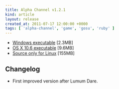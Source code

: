 ```yaml
---
title: Alpha Channel v1.2.1
kind: article
layout: release
created_at: 2011-07-17 12:00:00 +0000
tags: [ 'alpha-channel', 'game', 'gosu', 'ruby' ]
---
```


* [Windows executable](http://dl.dropbox.com/u/33370854/games/alpha_channel/alpha_channel_v1_2_1_WIN32.zip) [2.3MB]
* [OS X 10.6 executable](http://dl.dropbox.com/u/33370854/games/alpha_channel/alpha_channel_v1_2_1_OSX_10_6.zip) [9.6MB]
* [Source only for Linux](http://dl.dropbox.com/u/33370854/games/alpha_channel/alpha_channel_v1_2_1_SOURCE.zip) [155MB]

Changelog
---------

* First improved version after Lumum Dare.